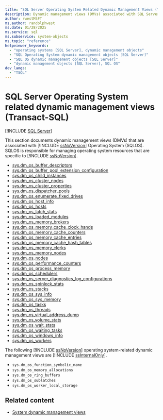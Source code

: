 ```yaml
---
title: "SQL Server Operating System Related Dynamic Management Views (Transact-SQL)"
description: Dynamic management views (DMVs) associated with SQL Server Operating System (SQLOS).
author: rwestMSFT
ms.author: randolphwest
ms.date: 01/28/2025
ms.service: sql
ms.subservice: system-objects
ms.topic: "reference"
helpviewer_keywords:
  - "operating systems [SQL Server], dynamic management objects"
  - "SQL Operating System dynamic management objects [SQL Server]"
  - "SQL OS dynamic management objects [SQL Server]"
  - "dynamic management objects [SQL Server], SQL OS"
dev_langs:
  - "TSQL"
---
```

# SQL Server Operating System related dynamic management views (Transact-SQL)

[!INCLUDE [SQL Server](../../includes/applies-to-version/sqlserver.md)]

This section documents dynamic management views (DMVs) that are associated with [!INCLUDE [ssNoVersion](../../includes/ssnoversion-md.md)] Operating System (SQLOS). SQLOS is responsible for managing operating system resources that are specific to [!INCLUDE [ssNoVersion](../../includes/ssnoversion-md.md)].

- [sys.dm_os_buffer_descriptors](sys-dm-os-buffer-descriptors-transact-sql.md)
- [sys.dm_os_buffer_pool_extension_configuration](sys-dm-os-buffer-pool-extension-configuration-transact-sql.md)
- [sys.dm_os_child_instances](sys-dm-os-child-instances-transact-sql.md)
- [sys.dm_os_cluster_nodes](sys-dm-os-cluster-nodes-transact-sql.md)
- [sys.dm_os_cluster_properties](sys-dm-os-cluster-properties-transact-sql.md)
- [sys.dm_os_dispatcher_pools](sys-dm-os-dispatcher-pools-transact-sql.md)
- [sys.dm_os_enumerate_fixed_drives](sys-dm-os-enumerate-fixed-drives.md)
- [sys.dm_os_host_info](sys-dm-os-host-info-transact-sql.md)
- [sys.dm_os_hosts](sys-dm-os-hosts-transact-sql.md)
- [sys.dm_os_latch_stats](sys-dm-os-latch-stats-transact-sql.md)
- [sys.dm_os_loaded_modules](sys-dm-os-loaded-modules-transact-sql.md)
- [sys.dm_os_memory_brokers](sys-dm-os-memory-brokers-transact-sql.md)
- [sys.dm_os_memory_cache_clock_hands](sys-dm-os-memory-cache-clock-hands-transact-sql.md)
- [sys.dm_os_memory_cache_counters](sys-dm-os-memory-cache-counters-transact-sql.md)
- [sys.dm_os_memory_cache_entries](sys-dm-os-memory-cache-entries-transact-sql.md)
- [sys.dm_os_memory_cache_hash_tables](sys-dm-os-memory-cache-hash-tables-transact-sql.md)
- [sys.dm_os_memory_clerks](sys-dm-os-memory-clerks-transact-sql.md)
- [sys.dm_os_memory_nodes](sys-dm-os-memory-nodes-transact-sql.md)
- [sys.dm_os_nodes](sys-dm-os-nodes-transact-sql.md)
- [sys.dm_os_performance_counters](sys-dm-os-performance-counters-transact-sql.md)
- [sys.dm_os_process_memory](sys-dm-os-process-memory-transact-sql.md)
- [sys.dm_os_schedulers](sys-dm-os-schedulers-transact-sql.md)
- [sys.dm_os_server_diagnostics_log_configurations](sys-dm-os-server-diagnostics-log-configurations.md)
- [sys.dm_os_spinlock_stats](sys-dm-os-spinlock-stats-transact-sql.md)
- [sys.dm_os_stacks](sys-dm-os-stacks-transact-sql.md)
- [sys.dm_os_sys_info](sys-dm-os-sys-info-transact-sql.md)
- [sys.dm_os_sys_memory](sys-dm-os-sys-memory-transact-sql.md)
- [sys.dm_os_tasks](sys-dm-os-tasks-transact-sql.md)
- [sys.dm_os_threads](sys-dm-os-threads-transact-sql.md)
- [sys.dm_os_virtual_address_dump](sys-dm-os-virtual-address-dump-transact-sql.md)
- [sys.dm_os_volume_stats](sys-dm-os-volume-stats-transact-sql.md)
- [sys.dm_os_wait_stats](sys-dm-os-wait-stats-transact-sql.md)
- [sys.dm_os_waiting_tasks](sys-dm-os-waiting-tasks-transact-sql.md)
- [sys.dm_os_windows_info](sys-dm-os-windows-info-transact-sql.md)
- [sys.dm_os_workers](sys-dm-os-workers-transact-sql.md)

The following [!INCLUDE [ssNoVersion](../../includes/ssnoversion-md.md)] operating system-related dynamic management views are [!INCLUDE [ssInternalOnly](../../includes/ssinternalonly-md.md)].

- `sys.dm_os_function_symbolic_name`
- `sys.dm_os_memory_allocations`
- `sys.dm_os_ring_buffers`
- `sys.dm_os_sublatches`
- `sys.dm_os_worker_local_storage`

## Related content

- [System dynamic management views](system-dynamic-management-views.md)
